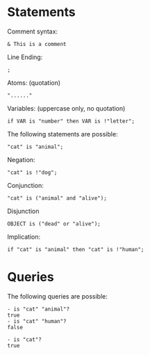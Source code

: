 # Statements
Comment syntax:
```
& This is a comment
```
Line Ending:
```
;
```
Atoms: (quotation)
```
"......"
```
Variables: (uppercase only, no quotation)
```
if VAR is "number" then VAR is !"letter";
```
The following statements are possible:
```
"cat" is "animal";
```
Negation:
```
"cat" is !"dog";
```
Conjunction:
```
"cat" is ("animal" and "alive");
```
Disjunction
```
OBJECT is ("dead" or "alive");
```
Implication:
```
if "cat" is "animal" then "cat" is !"human";
```
# Queries
The following queries are possible:
```
- is "cat" "animal"?
true
- is "cat" "human"?
false
```
```
- is "cat"?
true
```